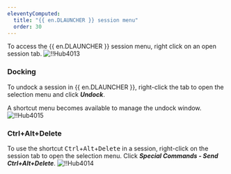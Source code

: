 ```yaml
---
eleventyComputed:
  title: "{{ en.DLAUNCHER }} session menu"
  order: 30
---
```

To access the {{ en.DLAUNCHER }} session menu, right click on an open session tab.
![!!Hub4013](https://cdnweb.devolutions.net/docs/docs_en_hub_Hub4013.png)

### Docking

To undock a session in {{ en.DLAUNCHER }}, right-click the tab to open the selection menu and click ***Undock***.

A shortcut menu becomes available to manage the undock window.
![!!Hub4015](https://cdnweb.devolutions.net/docs/docs_en_hub_Hub4015.png)

### Ctrl+Alt+Delete

To use the shortcut <kbd>Ctrl</kbd>+<kbd>Alt</kbd>+<kbd>Delete</kbd> in a session, right-click on the session tab to open the selection menu. Click ***Special Commands - Send Ctrl+Alt+Delete***.
![!!Hub4014](https://cdnweb.devolutions.net/docs/docs_en_hub_Hub4014.png)
